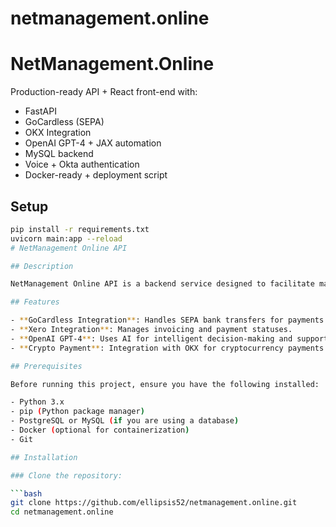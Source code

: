 # netmanagement.online
# NetManagement.Online

Production-ready API + React front-end with:
- FastAPI
- GoCardless (SEPA)
- OKX Integration
- OpenAI GPT-4 + JAX automation
- MySQL backend
- Voice + Okta authentication
- Docker-ready + deployment script

## Setup

```bash
pip install -r requirements.txt
uvicorn main:app --reload
# NetManagement Online API

## Description

NetManagement Online API is a backend service designed to facilitate management of client invoicing, payments, and cryptocurrency integrations using GoCardless, OpenAI GPT-4, and other APIs.

## Features

- **GoCardless Integration**: Handles SEPA bank transfers for payments.
- **Xero Integration**: Manages invoicing and payment statuses.
- **OpenAI GPT-4**: Uses AI for intelligent decision-making and support.
- **Crypto Payment**: Integration with OKX for cryptocurrency payments.

## Prerequisites

Before running this project, ensure you have the following installed:

- Python 3.x
- pip (Python package manager)
- PostgreSQL or MySQL (if you are using a database)
- Docker (optional for containerization)
- Git

## Installation

### Clone the repository:

```bash
git clone https://github.com/ellipsis52/netmanagement.online.git
cd netmanagement.online

